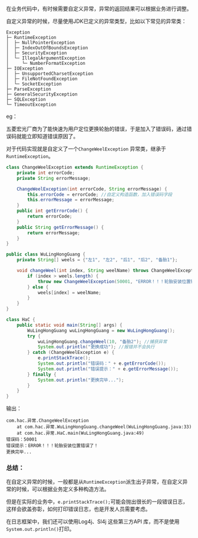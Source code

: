 在业务代码中，有时候需要自定义异常，异常的返回结果可以根据业务进行调整。

自定义异常的时候，尽量使用JDK已定义的异常类型，比如以下常见的异常类：

```
Exception
├─ RuntimeException
│  ├─ NullPointerException
│  ├─ IndexOutOfBoundsException
│  ├─ SecurityException
│  └─ IllegalArgumentException
│     └─ NumberFormatException
├─ IOException
│  ├─ UnsupportedCharsetException
│  ├─ FileNotFoundException
│  └─ SocketException
├─ ParseException
├─ GeneralSecurityException
├─ SQLException
└─ TimeoutException
```



eg：

五菱宏光厂商为了能快速为用户定位更换轮胎的错误，于是加入了错误码，通过错误码就能立即知道错误原因了。

对于代码实现就是自定义了一个`ChangeWeelException` 异常类，继承于`RuntimeException`。

```java
class ChangeWeelException extends RuntimeException {
    private int errorCode;
    private String errorMessage;

    ChangeWeelException(int errorCode, String errorMessage) {
        this.errorCode = errorCode; //自定义构造函数，加入错误码字段
        this.errorMessage = errorMessage;
    }
    public int getErrorCode() {
        return errorCode;
    }
    public String getErrorMessage() {
        return errorMessage;
    }
}

public class WuLingHongGuang {
    private String[] weels = {"左1", "左2", "后1", "后2", "备胎1"};

    void changeWeel(int index, String weelName) throws ChangeWeelException { //throws 关键字，表示方法可能会抛出异常
        if (index > weels.length) {
            throw new ChangeWeelException(50001, "ERROR！！！轮胎安装位置错误了！"); //throw 关键字，直接抛出异常
        } else {
            weels[index] = weelName;
        }
    }
}

class HaC {
    public static void main(String[] args) {
        WuLingHongGuang wuLingHongGuang = new WuLingHongGuang();
        try {
            wuLingHongGuang.changeWeel(10, "备胎2"); //捕获异常
            System.out.println("更换成功"); //报错并不会执行
        } catch (ChangeWeelException e) {
            e.printStackTrace();
            System.out.println("错误码：" + e.getErrorCode());
            System.out.println("错误提示：" + e.getErrorMessage());
        } finally {
            System.out.println("更换完毕...");
        }
    }
}
```

输出：

```
com.hac.异常.ChangeWeelException
	at com.hac.异常.WuLingHongGuang.changeWeel(WuLingHongGuang.java:33)
	at com.hac.异常.HaC.main(WuLingHongGuang.java:49)
错误码：50001
错误提示：ERROR！！！轮胎安装位置错误了！
更换完毕...
```



### 总结：

在自定义异常的时候，一般都是从`RuntimeException`派生出子异常，在自定义异常的时候，可以根据业务定义多种构造方法。

但是在实际的业务中，`e.printStackTrace();`可能会抛出很长的一段错误日志，这样会欲盖弥彰，如何打印错误日志，也是开发人员需要考虑。

在日志框架中，我们还可以使用Log4j、Sl4j 这些第三方API 库，而不是使用`System.out.println()`打印。